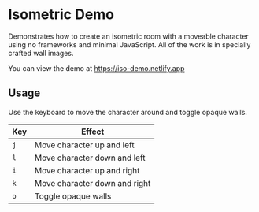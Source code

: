 # Isometric Demo

Demonstrates how to create an isometric room with a moveable character using
no frameworks and minimal JavaScript. All of the work is in specially crafted
wall images.

You can view the demo at https://iso-demo.netlify.app

## Usage

Use the keyboard to move the character around and toggle opaque walls.

| Key  |  Effect                        |
|------|--------------------------------|
| `j`  |  Move character up and left    |
| `l`  |  Move character down and left  |
| `i`  |  Move character up and right   |
| `k`  |  Move character down and right |
| `o`  |  Toggle opaque walls           |
